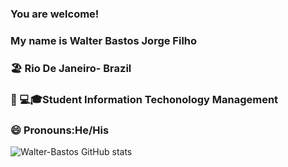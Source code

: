 ### You are welcome!
### My name is Walter Bastos Jorge Filho

###     🏖️  Rio De Janeiro- Brazil 
###     🧑‍ 💻🎓Student Information Techonology Management
###     😄   Pronouns:He/His

![ Walter-Bastos GitHub stats](https://github-readme-stats.vercel.app/api?username=Walter-basto&show_icons=true&theme=radical)

